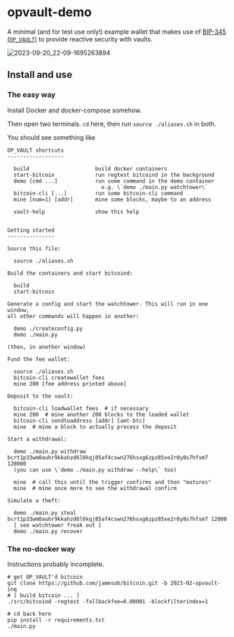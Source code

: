 # opvault-demo

A minimal (and for test use only!) example wallet that makes use of 
[BIP-345 (`OP_VAULT`)](https://bip345.com) to provide reactive security with
vaults.

![2023-09-20_22-09-1695263894](https://github.com/jamesob/opvault-demo/assets/73197/52a72935-70b8-4736-ab47-11e72fb8d84b)

## Install and use

### The easy way

Install Docker and docker-compose somehow.

Then open two terminals. `cd` here, then run `source ./aliases.sh` in both.

You should see something like

```shell
OP_VAULT shortcuts
------------------

  build                     build docker containers
  start-bitcoin             run regtest bitcoind in the background
  demo [cmd ...]            run some command in the demo container
                              e.g. \`demo ./main.py watchtower\`
  bitcoin-cli [...]         run some bitcoin-cli command
  mine [num=1] [addr]       mine some blocks, maybe to an address

  vault-help                show this help


Getting started
---------------

Source this file:

  source ./aliases.sh

Build the containers and start bitcoind:

  build
  start-bitcoin

Generate a config and start the watchtower. This will run in one window, 
all other commands will happen in another:
  
  demo ./createconfig.py
  demo ./main.py

(then, in another window)

Fund the fee wallet:

  source ./aliases.sh
  bitcoin-cli createwallet fees
  mine 200 [fee address printed above]

Deposit to the vault:
  
  bitcoin-cli loadwallet fees  # if necessary
  mine 200  # mine another 200 blocks to the loaded wallet
  bitcoin-cli sendtoaddress [addr] [amt-btc]
  mine  # mine a block to actually process the deposit

Start a withdrawal:

  demo ./main.py withdraw bcrt1p33wm0auhr9kkahzd6l0kqj85af4cswn276hsxg6zpz85xe2r0y8s7hfsm7 120000
  (you can use \`demo ./main.py withdraw --help\` too)

  mine  # call this until the trigger confirms and then "matures"
  mine  # mine once more to see the withdrawal confirm

Simulate a theft:

  demo ./main.py steal bcrt1p33wm0auhr9kkahzd6l0kqj85af4cswn276hsxg6zpz85xe2r0y8s7hfsm7 12000
  [ see watchtower freak out ]
  demo ./main.py recover

```

### The no-docker way

Instructions probably incomplete.

```shell
# get OP_VAULT'd bitcoin
git clone https://github.com/jamesob/bitcoin.git -b 2023-02-opvault-inq
# [ build bitcoin ... ]
./src/bitcoind -regtest -fallbackfee=0.00001 -blockfilterindex=1

# cd back here
pip install -r requirements.txt
./main.py
```
